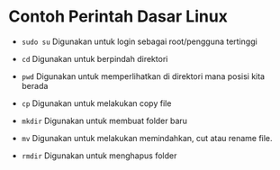 # Contoh Perintah Dasar Linux

- `sudo su`
Digunakan untuk login sebagai root/pengguna tertinggi

- `cd`
Digunakan untuk berpindah direktori

- `pwd`
Digunakan untuk memperlihatkan di direktori mana posisi kita berada 

- `cp`
Digunakan untuk melakukan copy file

- `mkdir`
Digunakan untuk membuat folder baru

- `mv`
Digunakan untuk melakukan memindahkan, cut atau rename file.

- `rmdir`
Digunakan untuk menghapus folder

